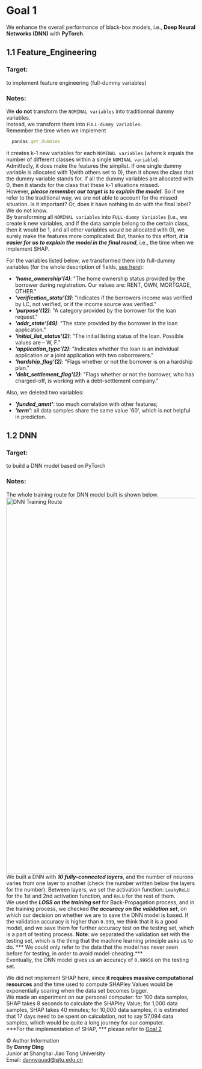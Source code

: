 # Goal 1  
We enhance the overall performance of black-box models, i.e., **Deep Neural Networks (DNN)** with **PyTorch**.
## 1.1 Feature_Engineering
### **Target**:  
to implement feature engineering (full-dummy variables)
### **Notes**:  
We **do not** transform the `NOMINAL variables` into traditionnal dummy variables.  
Instead, we transform them into `FULL-dummy Variables`.  
Remember the time when we implement
```javascript
  pandas.get_dummies
```
it creates k-1 new variables for each `NOMINAL variables` (where k equals the number of different classes within a single `NOMINAL variable`).  
Admittedly, it does make the features the simplist. If one single dummy variable is allocated with 1(with others set to 0), then it shows the class that the dummy variable stands for.
If all the dummy variables are allocated with 0, then it stands for the class that these k-1 situations missed.  
However, ***please remember our target is to explain the model***. So if we refer to the traditional way, we are not able to
account for the missed situation. Is it important? Or, does it have nothing to do with the final label? We do not know.   
By transforming all `NOMINAL variables` into `FULL-dummy Variables` (i.e., we create k new variables, and if the data sample
belong to the certain class, then it would be 1, and all other variables would be allocated with 0), we surely make the features more complicated. But, thanks to this effort, ***it is easier for us
to explain the model in the final round***, i.e., the time when we implement SHAP.

For the variables listed below, we transformed them into full-dummy variables (for the whole description of fields,
[see here](https://github.com/DannyyDing/Bank-project/blob/main/Goal%201/DataSet/LCDataDictionary.xlsx)):  

* ***'home_ownership'(4)***: "The home ownership status provided by the borrower during registration. Our values are:
RENT, OWN, MORTGAGE, OTHER."
* ***'verification_statu'(3)***: "Indicates if the borrowers income was verified by
LC, not verified, or if the income source was verified."
* ***'purpose'(12)***: "A category provided by the borrower for the loan request."
* ***'addr_state'(49)***: "The state provided by the borrower in the loan application."
* ***'initial_list_status'(2)***: "The initial listing status of the loan. Possible values are – W, F."
* ***'application_type'(2)***: "Indicates whether the loan is an individual application or a joint application with two coborrowers."
* ***'hardship_flag'(2)***: "Flags whether or not the borrower is on a hardship plan."
* ***'debt_settlement_flag'(2)***: "Flags whether or not the borrower, who has charged-off, is working with a debt-settlement company."

Also, we deleted two variables:  

* ***'funded_amnt'***: too much correlation with other features;
* ***'term'***: all data samples share the same value '60', which is not helpful in predicton.

## 1.2 DNN
### **Target**:  
to build a DNN model based on PyTorch
### **Notes**:  
The whole training route for DNN model built is shown below.  
<img src="https://github.com/DannyyDing/Bank-project/blob/main/imgs/DNN_route.png" width="1000" alt="DNN Training Route">  
We built a DNN with ***10 fully-connected layers***, and the number of neurons varies from one layer to another (check the number
written below the layers for the number). Between layers, we set the activation function: `LeakyReLU` for the 1st and 2nd activation function, 
and `ReLU` for the rest of them.  
We used the ***LOSS on the training set*** for Back-Propagation process, and in the training process, we checked ***the accuracy on the validation set***,
on which our decision on whether we are to save the DNN model is based. If the validation accuracy is higher than `0.999`, we think that it is 
a good model, and we save them for further accuracy test on the testing set, which is a part of testing process.
**Note**: we separated the validation set with the testing set, which is the thing that the machine learning principle asks us to do. 
*** We could only refer to the data that the model has never seen before for testing, in order to avoid model-cheating.***  
Eventually, the DNN model gives us an accuracy of `0.99956` on the testing set.

We did not implement SHAP here, since **it requires massive computational resources** and the time used to 
compute SHAPley Values would be exponentially soaring when the data set becomes bigger.  
We made an experiment on our 
personal computer: for 
100 data samples, SHAP takes 8 seconds to calculate the SHAPley Value; for 1,000 data samples, SHAP takes 40 minutes; 
for 10,000 data samples, it is estimated that 17 days need to be spent on calculation, not to say 57,094 data samples, which would be quite a 
long journey for our computer.  
***For the implementation of SHAP, *** please refer to [Goal 2](https://github.com/DannyyDing/Bank-project/tree/main/Goal%202)


© Author Information  
By **Danny Ding**  
Junior at Shanghai Jiao Tong University  
Email: [dannyquad@sjtu.edu.cn](mailto:dannyquad@sjtu.edu.cn)
